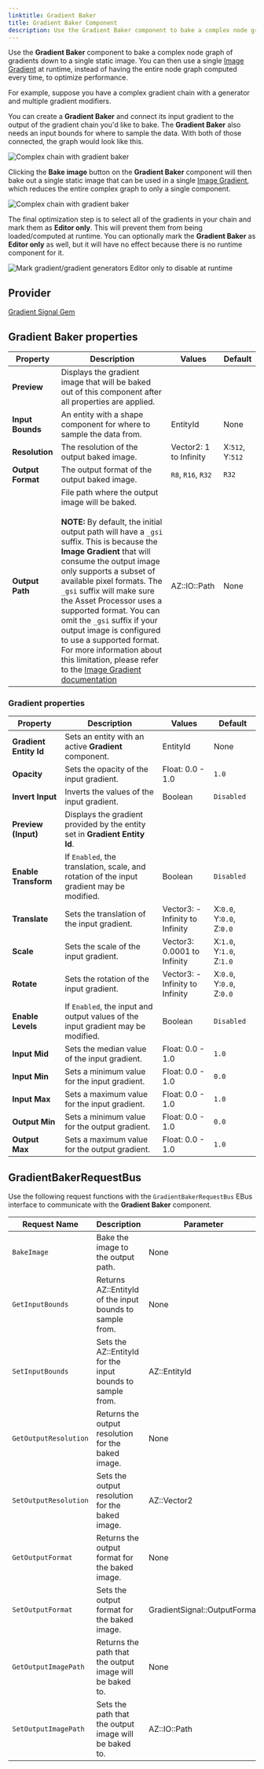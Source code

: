 ```yaml
---
linktitle: Gradient Baker
title: Gradient Baker Component
description: Use the Gradient Baker component to bake a complex node graph of gradients down to a single static image in Open 3D Engine (O3DE).
---
```


Use the **Gradient Baker** component to bake a complex node graph of gradients down to a single static image. You can then use a single [Image Gradient](/docs/user-guide/components/reference/gradients/image-gradient/) at runtime, instead of having the entire node graph computed every time, to optimize performance.

For example, suppose you have a complex gradient chain with a generator and multiple gradient modifiers.

You can create a **Gradient Baker** and connect its input gradient to the output of the gradient chain you'd like to bake. The **Gradient Baker** also needs an input bounds for where to sample the data. With both of those connected, the graph would look like this.

![Complex chain with gradient baker](/images/user-guide/components/reference/gradients/gradient-baker-chain-with-baker.png)

Clicking the **Bake image** button on the **Gradient Baker** component will then bake out a single static image that can be used in a single [Image Gradient](/docs/user-guide/components/reference/gradients/image-gradient/), which reduces the entire complex graph to only a single component.

![Complex chain with gradient baker](/images/user-guide/components/reference/gradients/gradient-baker-single-image-gradient.png)

The final optimization step is to select all of the gradients in your chain and mark them as **Editor only**. This will prevent them from being loaded/computed at runtime. You can optionally mark the **Gradient Baker** as **Editor only** as well, but it will have no effect because there is no runtime component for it.

![Mark gradient/gradient generators Editor only to disable at runtime](/images/user-guide/components/reference/gradients/gradient-baker-editor-only.png)

## Provider

[Gradient Signal Gem](/docs/user-guide/gems/reference/utility/gradient-signal)

## Gradient Baker properties

| Property | Description | Values | Default |
|-|-|-|-|
| **Preview** | Displays the gradient image that will be baked out of this component after all properties are applied. | | |
| **Input Bounds** | An entity with a shape component for where to sample the data from. | EntityId | None |
| **Resolution** | The resolution of the output baked image. | Vector2: 1 to Infinity | X:`512`, Y:`512` |
| **Output Format** | The output format of the output baked image. | `R8`, `R16`, `R32` | `R32` |
| **Output Path** | File path where the output image will be baked.<br><br>**NOTE:** By default, the initial output path will have a `_gsi` suffix. This is because the **Image Gradient** that will consume the output image only supports a subset of available pixel formats. The `_gsi` suffix will make sure the Asset Processor uses a supported format. You can omit the `_gsi` suffix if your output image is configured to use a supported format. For more information about this limitation, please refer to the [Image Gradient documentation](/docs/user-guide/components/reference/gradients/image-gradient/#image-gradient-properties) | AZ::IO::Path | None |

### Gradient properties

| Property | Description | Values | Default |
|-|-|-|-|
| **Gradient Entity Id** | Sets an entity with an active **Gradient** component. | EntityId | None |
| **Opacity** | Sets the opacity of the input gradient. | Float: 0.0 - 1.0 | `1.0` |
| **Invert Input** | Inverts the values of the input gradient. | Boolean | `Disabled` |
| **Preview (Input)** | Displays the gradient provided by the entity set in **Gradient Entity Id**. |  |  |
| **Enable Transform** | If `Enabled`, the translation, scale, and rotation of the input gradient may be modified. | Boolean | `Disabled` |
| **Translate** | Sets the translation of the input gradient. | Vector3: -Infinity to Infinity | X:`0.0`, Y:`0.0`, Z:`0.0` |
| **Scale** | Sets the scale of the input gradient. | Vector3: 0.0001 to Infinity | X:`1.0`, Y:`1.0`, Z:`1.0` |
| **Rotate** | Sets the rotation of the input gradient. | Vector3: -Infinity to Infinity | X:`0.0`, Y:`0.0`, Z:`0.0` |
| **Enable Levels** | If `Enabled`, the input and output values of the input gradient may be modified. | Boolean | `Disabled` |
| **Input Mid** | Sets the median value of the input gradient. | Float: 0.0 - 1.0 | `1.0` |
| **Input Min** | Sets a minimum value for the input gradient. | Float: 0.0 - 1.0 | `0.0` |
| **Input Max** | Sets a maximum value for the input gradient. | Float: 0.0 - 1.0 | `1.0` |
| **Output Min** | Sets a minimum value for the output gradient. | Float: 0.0 - 1.0 | `0.0` |
| **Output Max** | Sets a maximum value for the output gradient. | Float: 0.0 - 1.0 | `1.0` |

## GradientBakerRequestBus

Use the following request functions with the `GradientBakerRequestBus` EBus interface to communicate with the **Gradient Baker** component.

| Request Name | Description | Parameter | Return | Scriptable |
|-|-|-|-|-|
| `BakeImage` | Bake the image to the output path. | None | None | Yes |
| `GetInputBounds` | Returns AZ::EntityId of the input bounds to sample from. | None | AZ::EntityId | Yes |
| `SetInputBounds` | Sets the AZ::EntityId for the input bounds to sample from. | AZ::EntityId | None | Yes |
| `GetOutputResolution` | Returns the output resolution for the baked image. | None | AZ::Vector2 | Yes |
| `SetOutputResolution` | Sets the output resolution for the baked image. | AZ::Vector2 | None | Yes |
| `GetOutputFormat` | Returns the output format for the baked image. | None | GradientSignal::OutputFormat | Yes |
| `SetOutputFormat` | Sets the output format for the baked image. | GradientSignal::OutputFormat | None | Yes |
| `GetOutputImagePath` | Returns the path that the output image will be baked to. | None | AZ::IO::Path | Yes |
| `SetOutputImagePath` | Sets the path that the output image will be baked to. | AZ::IO::Path | None | Yes |
